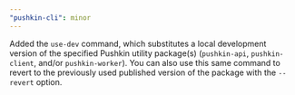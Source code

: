```yaml
---
"pushkin-cli": minor
---
```


Added the `use-dev` command, which substitutes a local development version of the specified Pushkin utility package(s) (`pushkin-api`, `pushkin-client`, and/or `pushkin-worker`). You can also use this same command to revert to the previously used published version of the package with the `--revert` option.
